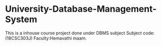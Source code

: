 # University-Database-Management-System

This is a inhouse course project done under DBMS subject
Subject code:(18CSC303J)
Faculty:Hemavathi maam.
